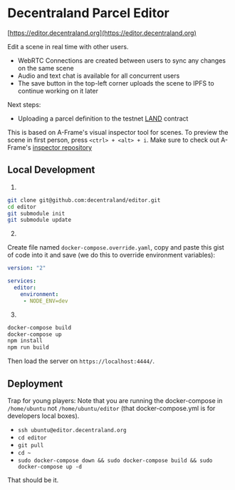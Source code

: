 # Decentraland Parcel Editor

[https://editor.decentraland.org](https://editor.decentraland.org)

Edit a scene in real time with other users.

* WebRTC Connections are created between users to sync any changes on the same scene
* Audio and text chat is available for all concurrent users
* The save button in the top-left corner uploads the scene to IPFS to continue working on it later

Next steps:

* Uploading a parcel definition to the testnet [LAND](https://github.com/decentraland/land) contract

This is based on A-Frame's visual inspector tool for scenes. To preview the scene in first person, press
`<ctrl> + <alt> + i`. Make sure to check out A-Frame's [inspector repository](https://github.com/aframevr/aframe-inspector)

## Local Development

1.
```bash
git clone git@github.com:decentraland/editor.git
cd editor
git submodule init
git submodule update
```

2.
Create file named `docker-compose.override.yaml`, copy and paste this gist of code into it and save (we do this to override environment variables):
```yaml
version: "2"

services:
  editor:
    environment:
     - NODE_ENV=dev
```

3.
```bash
docker-compose build
docker-compose up
npm install
npm run build
```

Then load the server on `https://localhost:4444/`.

## Deployment

Trap for young players: Note that you are running the docker-compose in `/home/ubuntu` not `/home/ubuntu/editor` (that docker-compose.yml is for developers local boxes).

 * `ssh ubuntu@editor.decentraland.org`
 * `cd editor`
 * `git pull`
 * `cd ~`
 * `sudo docker-compose down && sudo docker-compose build && sudo docker-compose up -d`

That should be it.
